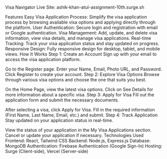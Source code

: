 Visa Navigator
Live Site: ashik-khan-atul-assignment-10th.surge.sh

Features
Easy Visa Application Process: Simplify the visa application process by browsing available visa options and applying directly through the platform.
User Authentication: Secure login and registration with email or Google authentication.
Visa Management: Add, update, and delete visa information, view visa details, and manage visa applications.
Real-time Tracking: Track your visa application status and stay updated on progress.
Responsive Design: Fully responsive design for desktop, tablet, and mobile views.
How It Works
Step 1: Create an Account
Sign up with your email to access the visa application platform.

Go to the Register page.
Enter your Name, Email, Photo URL, and Password.
Click Register to create your account.
Step 2: Explore Visa Options
Browse through various visa options and choose the one that suits you best.

On the Home Page, view the latest visa options.
Click on See Details for more information about a specific visa.
Step 3: Apply for Visa
Fill out the application form and submit the necessary documents.

After selecting a visa, click Apply for Visa.
Fill in the required information (First Name, Last Name, Email, etc.) and submit.
Step 4: Track Application
Stay updated on your application status in real-time.

View the status of your application in the My Visa Applications section.
Cancel or update your application if necessary.
Technologies Used
Frontend: React, Tailwind CSS
Backend: Node.js, Express.js
Database: MongoDB
Authentication: Firebase Authentication (Google Sign-In)
Hosting: Surge (Client-side), Vercel (Server-side)